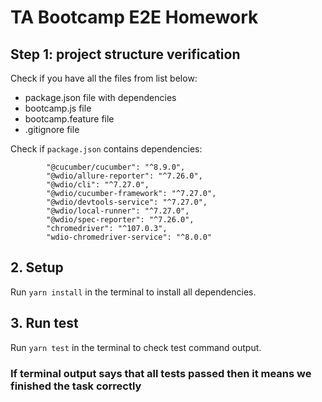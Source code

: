 # TA Bootcamp E2E Homework

## Step 1: project structure verification
Check if you have all the files from list below:

- package.json file with dependencies
- bootcamp.js file
- bootcamp.feature file
- .gitignore file

Check if `package.json` contains dependencies:
```text
        "@cucumber/cucumber": "^8.9.0",
        "@wdio/allure-reporter": "^7.26.0",
        "@wdio/cli": "^7.27.0",
        "@wdio/cucumber-framework": "^7.27.0",
        "@wdio/devtools-service": "^7.27.0",
        "@wdio/local-runner": "^7.27.0",
        "@wdio/spec-reporter": "^7.26.0",
        "chromedriver": "^107.0.3",
        "wdio-chromedriver-service": "^8.0.0"
```

## 2. Setup
Run `yarn install` in the terminal to install all dependencies.  

## 3. Run test
Run `yarn test` in the terminal to check test command output. 

### If terminal output says that all tests passed then it means we finished the task correctly

